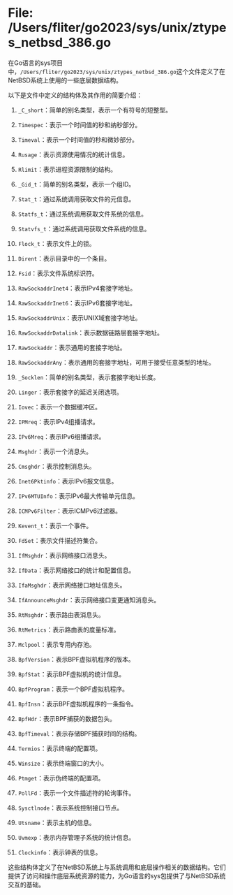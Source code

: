 # File: /Users/fliter/go2023/sys/unix/ztypes_netbsd_386.go

在Go语言的sys项目中，`/Users/fliter/go2023/sys/unix/ztypes_netbsd_386.go`这个文件定义了在NetBSD系统上使用的一些底层数据结构。

以下是文件中定义的结构体及其作用的简要介绍：

1. `_C_short`：简单的别名类型，表示一个有符号的短整型。

2. `Timespec`：表示一个时间值的秒和纳秒部分。

3. `Timeval`：表示一个时间值的秒和微妙部分。

4. `Rusage`：表示资源使用情况的统计信息。

5. `Rlimit`：表示进程资源限制的结构。

6. `_Gid_t`：简单的别名类型，表示一个组ID。

7. `Stat_t`：通过系统调用获取文件的元信息。

8. `Statfs_t`：通过系统调用获取文件系统的信息。

9. `Statvfs_t`：通过系统调用获取文件系统的信息。

10. `Flock_t`：表示文件上的锁。

11. `Dirent`：表示目录中的一个条目。

12. `Fsid`：表示文件系统标识符。

13. `RawSockaddrInet4`：表示IPv4套接字地址。

14. `RawSockaddrInet6`：表示IPv6套接字地址。

15. `RawSockaddrUnix`：表示UNIX域套接字地址。

16. `RawSockaddrDatalink`：表示数据链路层套接字地址。

17. `RawSockaddr`：表示通用的套接字地址。

18. `RawSockaddrAny`：表示通用的套接字地址，可用于接受任意类型的地址。

19. `_Socklen`：简单的别名类型，表示套接字地址长度。

20. `Linger`：表示套接字的延迟关闭选项。

21. `Iovec`：表示一个数据缓冲区。

22. `IPMreq`：表示IPv4组播请求。

23. `IPv6Mreq`：表示IPv6组播请求。

24. `Msghdr`：表示一个消息头。

25. `Cmsghdr`：表示控制消息头。

26. `Inet6Pktinfo`：表示IPv6报文信息。

27. `IPv6MTUInfo`：表示IPv6最大传输单元信息。

28. `ICMPv6Filter`：表示ICMPv6过滤器。

29. `Kevent_t`：表示一个事件。

30. `FdSet`：表示文件描述符集合。

31. `IfMsghdr`：表示网络接口消息头。

32. `IfData`：表示网络接口的统计和配置信息。

33. `IfaMsghdr`：表示网络接口地址信息头。

34. `IfAnnounceMsghdr`：表示网络接口变更通知消息头。

35. `RtMsghdr`：表示路由表消息头。

36. `RtMetrics`：表示路由表的度量标准。

37. `Mclpool`：表示专用内存池。

38. `BpfVersion`：表示BPF虚拟机程序的版本。

39. `BpfStat`：表示BPF虚拟机的统计信息。

40. `BpfProgram`：表示一个BPF虚拟机程序。

41. `BpfInsn`：表示BPF虚拟机程序的一条指令。

42. `BpfHdr`：表示BPF捕获的数据包头。

43. `BpfTimeval`：表示存储BPF捕获时间的结构。

44. `Termios`：表示终端的配置项。

45. `Winsize`：表示终端窗口的大小。

46. `Ptmget`：表示伪终端的配置项。

47. `PollFd`：表示一个文件描述符的轮询事件。

48. `Sysctlnode`：表示系统控制接口节点。

49. `Utsname`：表示主机的信息。

50. `Uvmexp`：表示内存管理子系统的统计信息。

51. `Clockinfo`：表示钟表的信息。

这些结构体定义了在NetBSD系统上与系统调用和底层操作相关的数据结构。它们提供了访问和操作底层系统资源的能力，为Go语言的sys包提供了与NetBSD系统交互的基础。

